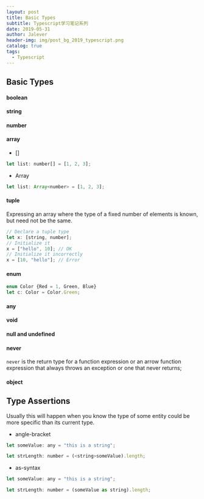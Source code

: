 ```yaml
---
layout: post
title: Basic Types
subtitle: Typescript学习笔记系列
date: 2019-05-31
author: Jalever
header-img: img/post_bg_2019_typescript.png
catalog: true
tags:
  - Typescript
---
```


## Basic Types
#### boolean

#### string

#### number

#### array
- []
```js
let list: number[] = [1, 2, 3];
```

- Array<elementType>
```js
let list: Array<number> = [1, 2, 3];
```

#### tuple
Expressing an array where the type of a fixed number of elements is known, but need not be the same.
```js
// Declare a tuple type
let x: [string, number];
// Initialize it
x = ["hello", 10]; // OK
// Initialize it incorrectly
x = [10, "hello"]; // Error
```

#### enum
```js
enum Color {Red = 1, Green, Blue}
let c: Color = Color.Green;
```

#### any

#### void

#### null and undefined

#### never
`never` is the return type for a function expression or an arrow function expression that always throws an exception or one that never returns;

#### object

## Type Assertions
Usually this will happen when you know the type of some entity could be more specific than its current type.
- angle-bracket
```js
let someValue: any = "this is a string";

let strLength: number = (<string>someValue).length;
```

- as-syntax
```js
let someValue: any = "this is a string";

let strLength: number = (someValue as string).length;
```
